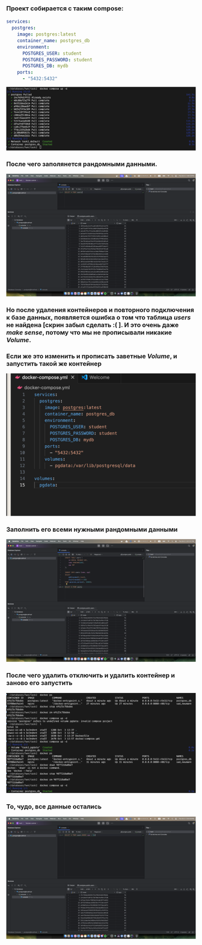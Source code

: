 ### Проект собирается с таким compose:
```yml
services:
  postgres:
    image: postgres:latest
    container_name: postgres_db
    environment:
      POSTGRES_USER: student
      POSTGRES_PASSWORD: student
      POSTGRES_DB: mydb
    ports:
      - "5432:5432"
```
![](images/1.png)
### После чего заполянется рандомными данными.
![](images/2.png)
### Но после удаления контейнеров и повторного подключения к базе данных, появляется ошибка о том что таблица *users* не найдена [скрин забыл сделать :( ]. И это очень даже $make\;sense$, потому что мы не прописывали никакие *Volume*.

### Если же это изменить и прописать заветные *Volume*, и запустить такой же контейнер
![](images/3.png)
### Заполнить его всеми нужными рандомными данными 
![](images/4.png)
###  После чего удалить отключить и удалить контейнер и заново его запустить
![](images/5.png)
### То, чудо, все данные остались
![](images/6.png)
